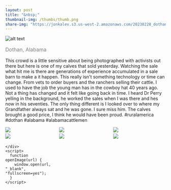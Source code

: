 ```yaml
---
layout: post
title: "&nbsp;"
thumbnail-img: /thumbs/thumb.png
share-img: "https://jonkalev.s3.us-west-2.amazonaws.com/20230228_dothan-6.jpg"
---
```

![alt text](https://jonkalev.s3.us-west-2.amazonaws.com/20230228_dothan-6.jpg)
<p style="color: grey; font-size: 16px;">Dothan, Alabama</p>

This crowd is a little sensitive about being photographed with activists out there but here is one of my calves that sold yesterday. Watching the sale what hit me is there are generations of experience accumulated in a sale barn to make a it happen. This really isn't something technology or time can change. From vets to order buyers and the ranchers selling their cattle. 
I used to have the job the young man has in the cowboy hat 40 years ago. Not a thing has changed and it felt like going back in time. I heard Dr Perry yelling in the background, he worked the sales when I was there and hes now in his seventies. The only thing different is I looked over to where my Grandfather always sat and he was gone. I sure miss him. The calves brought a good price, I think he would have been proud.
#ruralamerica #dothan #alabama #alabamacattlemen


<html>
  <head>
    <title>Image Mosaic</title>
    <style>
      .image-grid {
        display: grid;
        grid-template-columns: repeat(3, 1fr);
        grid-gap: 4px;
      }
      .image {
        max-height: 300px;
        object-fit: contain;
        cursor: pointer;
      }
    </style>
  </head>
  <body>
    <div class="image-grid">
      <img class="image" src="https://jonkalev.s3.us-west-2.amazonaws.com/20230228_Dothan-1.jpg"  onclick="openImage('https://jonkalev.s3.us-west-2.amazonaws.com/20230228_Dothan-1.jpg')">
      <img class="image" src="https://jonkalev.s3.us-west-2.amazonaws.com/20230228_dothan-3.jpg"  onclick="openImage('https://jonkalev.s3.us-west-2.amazonaws.com/20230228_dothan-3.jpg')">
      <img class="image" src="https://jonkalev.s3.us-west-2.amazonaws.com/20230228_dothan-4.jpg"  onclick="openImage('https://jonkalev.s3.us-west-2.amazonaws.com/20230228_dothan-4.jpg')">
      <img class="image" src="https://jonkalev.s3.us-west-2.amazonaws.com/20230228_dothan-5.jpg"  onclick="openImage('https://jonkalev.s3.us-west-2.amazonaws.com/20230228_dothan-5.jpg')">
      <img class="image" src="https://jonkalev.s3.us-west-2.amazonaws.com/20230228_dothan-7.jpg"  onclick="openImage('https://jonkalev.s3.us-west-2.amazonaws.com/20230228_dothan-7.jpg')">
      <img class="image" src="https://jonkalev.s3.us-west-2.amazonaws.com/20230228_dothan-8.jpg"  onclick="openImage('https://jonkalev.s3.us-west-2.amazonaws.com/20230228_dothan-8.jpg')">

        
        
        
    </div>
    <script>
      function openImage(url) {
        window.open(url, "_blank", "fullscreen=yes");
      }
    </script>
  </body>
</html>
<br/>
